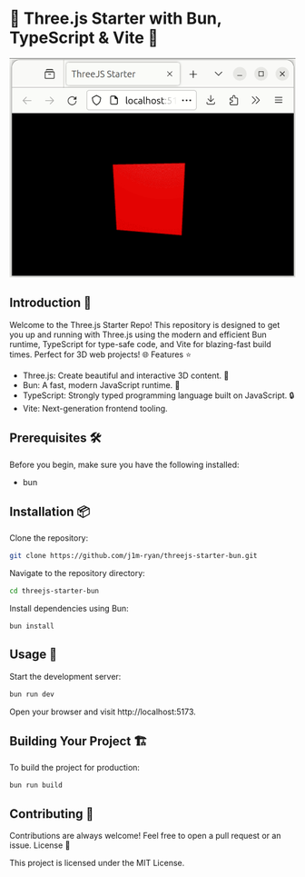 # 🌟 Three.js Starter with Bun, TypeScript & Vite 🚀


![cube](repo-assets/starter.gif)

## Introduction 📖

Welcome to the Three.js Starter Repo! This repository is designed to get you up and running with Three.js using the modern and efficient Bun runtime, TypeScript for type-safe code, and Vite for blazing-fast build times. Perfect for 3D web projects! 🌐
Features ⭐

- Three.js: Create beautiful and interactive 3D content. 🎨
- Bun: A fast, modern JavaScript runtime. 🐰
- TypeScript: Strongly typed programming language built on JavaScript. 🔒
- Vite: Next-generation frontend tooling. 

## Prerequisites 🛠️

Before you begin, make sure you have the following installed:

 - bun

## Installation 📦

Clone the repository:

    
```bash
git clone https://github.com/j1m-ryan/threejs-starter-bun.git
```

Navigate to the repository directory:

```bash
cd threejs-starter-bun
```
Install dependencies using Bun:

```bash
bun install
```
## Usage 🚀

Start the development server:

```bash
bun run dev
```
Open your browser and visit http://localhost:5173.

## Building Your Project 🏗️

To build the project for production:

```bash
bun run build
```
## Contributing 🤝

Contributions are always welcome! Feel free to open a pull request or an issue.
License 📄

This project is licensed under the MIT License.
